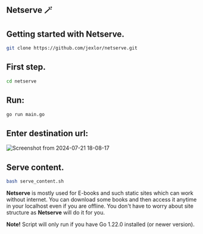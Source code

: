 ## Netserve 🪄

Getting started with Netserve.
----------------------------
```bash
git clone https://github.com/jexlor/netserve.git
```

First step.
----------------------------
```bash
cd netserve
```
Run:
----------------------------
```bash
go run main.go
```
Enter destination url:
---------------------------
![Screenshot from 2024-07-21 18-08-17](https://github.com/user-attachments/assets/5c857cce-51b8-48bf-b842-e5b85f451eaa)

Serve content.
---------------------------
```bash
bash serve_content.sh
```

<strong>Netserve</strong> is mostly used for E-books and such static sites which can work without internet. You can download some books and then access it anytime in your localhost even if you are offline.
You don't have to worry about site structure as <strong>Netserve</strong> will do it for you.

<strong>Note!</strong> Script will only run if you have Go 1.22.0 installed (or newer version).
